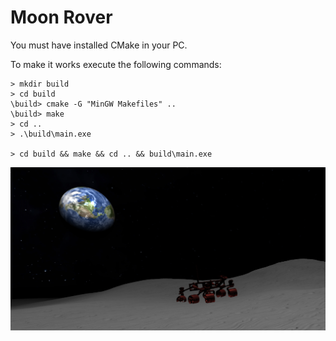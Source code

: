 # Moon Rover

You must have installed CMake in your PC.

To make it works execute the following commands:

``` shell
> mkdir build
> cd build
\build> cmake -G "MinGW Makefiles" ..
\build> make
> cd ..
> .\build\main.exe

> cd build && make && cd .. && build\main.exe
```

![Screenshot](./screenshots/Moon%20Rover.png)
